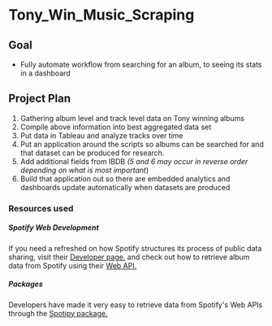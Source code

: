 # Tony_Win_Music_Scraping


## Goal ##

- Fully automate workflow from searching for an album, to seeing its stats in a dashboard


## Project Plan ##
1. Gathering album level and track level data on Tony winning albums
2. Compile above information into best aggregated data set
3. Put data in Tableau and analyze tracks over time
4. Put an application around the scripts so albums can be searched for and that dataset can be produced for research.
5. Add additional fields from IBDB *(5 and 6 may occur in reverse order depending on what is most important*)
6. Build that application out so there are embedded analytics and dashboards update automatically when datasets are produced


### Resources used ###

##### Spotify Web Development #####

If you need a refreshed on how Spotify structures its process of public data sharing, visit their [Developer page.](https://developer.spotify.com/documentation/) and check out how to retrieve album data from Spotify using their [Web API.](https://developer.spotify.com/documentation/web-api/reference/albums/get-albums-tracks/)

##### Packages #####
Developers have made it very easy to retrieve data from Spotify's Web APIs through the [Spotipy package.](https://github.com/plamere/spotipy)
